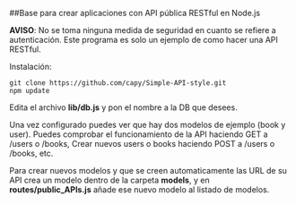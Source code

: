 ##Base para crear aplicaciones con API pública RESTful en Node.js

**AVISO**: No se toma ninguna medida de seguridad en cuanto se refiere a autenticación. Este programa es solo un ejemplo de como hacer una API RESTful.

Instalación:
```
git clone https://github.com/capy/Simple-API-style.git
npm update
```

Edita el archivo **lib/db.js** y pon el nombre a la DB que desees.

Una vez configurado puedes ver que hay dos modelos de ejemplo (book y user). Puedes comprobar el funcionamiento de la API haciendo GET a /users o /books, Crear nuevos users o books haciendo POST a /users o /books, etc.

Para crear nuevos modelos y que se creen automaticamente las URL de su API crea un modelo dentro de la carpeta **models**, y en **routes/public_APIs.js** añade ese nuevo modelo al listado de modelos.
